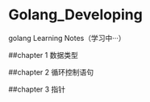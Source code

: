 # Golang_Developing

golang Learning Notes（学习中···）

##chapter 1 数据类型

##chapter 2 循环控制语句

##chapter 3 指针
